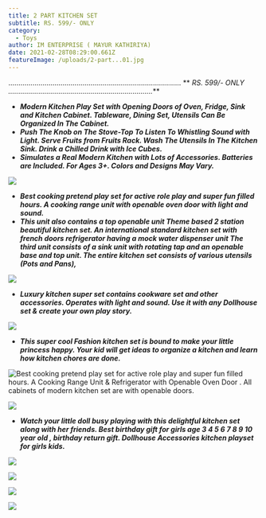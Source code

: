 ```yaml
---
title: 2 PART KITCHEN SET
subtitle: RS. 599/- ONLY
category:
  - Toys
author: IM ENTERPRISE ( MAYUR KATHIRIYA)
date: 2021-02-28T08:29:00.661Z
featureImage: /uploads/2-part...01.jpg
---
```





......................................................................................     ** *RS. 599/- ONLY  ........................................................................***







* ***Modern Kitchen Play Set with Opening Doors of Oven, Fridge, Sink and Kitchen Cabinet. Tableware, Dining Set, Utensils Can Be Organized In The Cabinet.*** 
* ***Push The Knob on The Stove-Top To Listen To Whistling Sound with Light. Serve Fruits from Fruits Rack. Wash The Utensils In The Kitchen Sink. Drink a Chilled Drink with Ice Cubes.*** 
* ***Simulates a Real Modern Kitchen with Lots of Accessories. Batteries are Included. For Ages 3+. Colors and Designs May Vary.***

![](/uploads/2-part...01.jpg)

* ***Best cooking pretend play set for active role play and super fun filled hours. A cooking range unit with openable oven door with light and sound.*** 
* ***This unit also contains a top openable unit Theme based 2 station beautiful kitchen set. An international standard kitchen set with french doors refrigerator having a mock water dispenser unit The third unit consists of a sink unit with rotating tap and an openable base and top unit. The entire kitchen set consists of various utensils (Pots and Pans),***

![](/uploads/2-part...03.jpg)

* ***Luxury kitchen super set contains cookware set and other accessories. Operates with light and sound. Use it with any Dollhouse set & create your own play story.***

![](/uploads/2-part...02.jpg)

* ***This super cool Fashion kitchen set is bound to make your little princess happy. Your kid will get ideas to organize a kitchen and learn how kitchen chores are done.***

![](/uploads/2-part...04.jpg "Best cooking pretend play set for active role play and super fun filled hours. A Cooking Range Unit & Refrigerator with Openable Oven Door . All cabinets of modern kitchen set are with openable doors.")

![](/uploads/2-part...05.jpg)

* ***Watch your little doll busy playing with this delightful kitchen set along with her friends. Best birthday gift for girls age 3 4 5 6 7 8 9 10 year old , birthday return gift. Dollhouse Accessories kitchen playset for girls kids.***

![](/uploads/2-part...06.jpg)

![](/uploads/2-part...09.jpeg)

![](/uploads/2-part...08.jpg)

![](/uploads/2-part...07.jpg)
